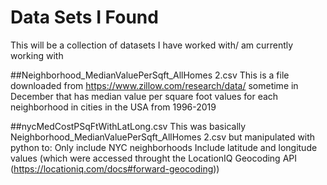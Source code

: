 # Data Sets I Found
This will be a collection of datasets I have worked with/ am currently working with

##Neighborhood_MedianValuePerSqft_AllHomes 2.csv 
This is a file downloaded from https://www.zillow.com/research/data/ sometime in December that has median value per square foot values for each neighborhood in cities in the USA from 1996-2019

##nycMedCostPSqFtWithLatLong.csv
This was basically Neighborhood_MedianValuePerSqft_AllHomes 2.csv but manipulated with python to:
Only include NYC neighborhoods
Include latitude and longitude values (which were accessed throught the LocationIQ Geocoding API (https://locationiq.com/docs#forward-geocoding))
